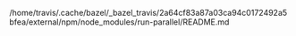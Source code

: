 /home/travis/.cache/bazel/_bazel_travis/2a64cf83a87a03ca94c0172492a5bfea/external/npm/node_modules/run-parallel/README.md